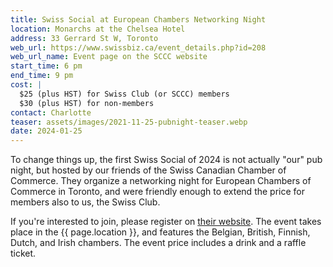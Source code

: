 ```yaml
---
title: Swiss Social at European Chambers Networking Night
location: Monarchs at the Chelsea Hotel
address: 33 Gerrard St W, Toronto
web_url: https://www.swissbiz.ca/event_details.php?id=208
web_url_name: Event page on the SCCC website
start_time: 6 pm
end_time: 9 pm
cost: |
  $25 (plus HST) for Swiss Club (or SCCC) members
  $30 (plus HST) for non-members
contact: Charlotte
teaser: assets/images/2021-11-25-pubnight-teaser.webp
date: 2024-01-25
---
```


To change things up, the first Swiss Social of 2024 is not actually "our" pub
night, but hosted by our friends of the Swiss Canadian Chamber of Commerce.
They organize a networking night for European Chambers of Commerce in Toronto,
and were friendly enough to extend the price for members also to us, the Swiss
Club.

If you're interested to join, please register on [their website]. The event
takes place in the {{ page.location }}, and features the Belgian, British,
Finnish, Dutch, and Irish chambers. The event price includes a drink and a
raffle ticket.

[their website]: <{{ page.web_url }}>
